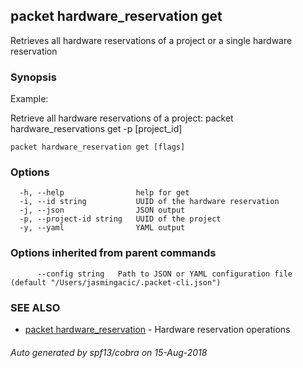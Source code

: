 ## packet hardware_reservation get

Retrieves all hardware reservations of a project or a single hardware reservation

### Synopsis

Example:

Retrieve all hardware reservations of a project:
packet hardware_reservations get -p [project_id]
	

```
packet hardware_reservation get [flags]
```

### Options

```
  -h, --help                help for get
  -i, --id string           UUID of the hardware reservation
  -j, --json                JSON output
  -p, --project-id string   UUID of the project
  -y, --yaml                YAML output
```

### Options inherited from parent commands

```
      --config string   Path to JSON or YAML configuration file (default "/Users/jasmingacic/.packet-cli.json")
```

### SEE ALSO

* [packet hardware_reservation](packet_hardware_reservation.md)	 - Hardware reservation operations

###### Auto generated by spf13/cobra on 15-Aug-2018
